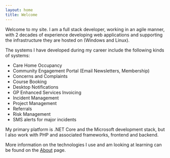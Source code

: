 ```yaml
---
layout: home
title: Welcome
---
```


Welcome to my site. I am a full stack developer, working in an agile manner, with 2 decades of experience developing web applications and supporting the infrastructure they are hosted on (Windows and Linux).

The systems I have developed during my career include the following kinds of systems:

- Care Home Occupancy
- Community Engagement Portal (Email Newsletters, Membership)
- Concerns and Complaints
- Course Booking
- Desktop Notifications
- GP Enhanced Services Invoicing
- Incident Management
- Project Management
- Referrals
- Risk Management
- SMS alerts for major incidents

My primary platform is .NET Core and the Microsoft development stack, but I also work with PHP and associated frameworks, frontend and backend.  

More information on the technologies I use and am looking at learning can be found on the [About](about.md) page.
